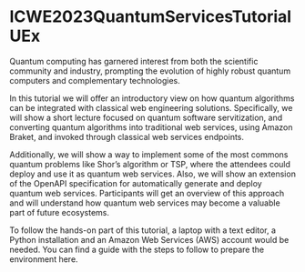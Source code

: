 # ICWE2023QuantumServicesTutorialUEx

Quantum computing has garnered interest from both the scientific community and industry, prompting the evolution of highly robust quantum computers and complementary technologies.

In this tutorial we will offer an introductory view on how quantum algorithms can be integrated with classical web engineering solutions. Specifically, we will show a short lecture focused on quantum software servitization, and converting quantum algorithms into traditional web services, using Amazon Braket, and invoked through classical web services endpoints. 

Additionally, we will show a way to implement some of the most commons quantum problems like Shor’s algorithm or TSP, where the attendees could deploy and use it as quantum web services. Also, we will show an extension of the OpenAPI specification for automatically generate and deploy quantum web services. Participants will get an overview of this approach and will understand how quantum web services may become a valuable part of future ecosystems. 

To follow the hands-on part of this tutorial, a laptop with a text editor, a Python installation and an Amazon Web Services (AWS) account would be needed. You can find a guide with the steps to follow to prepare the environment here.

